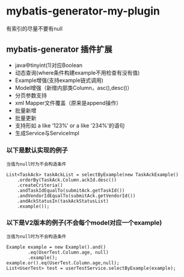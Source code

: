 # mybatis-generator-my-plugin

有索引的尽量不要有null

## mybatis-generator 插件扩展
-  java中tinyint(1)对应Boolean
-  动态查询(where条件构建example不用检查有没有值)
-  Example增强(支持example链式调用)
-  Model增强（新缯内部类Column，asc(),desc()）
-  分页参数支持
-  xml Mapper文件覆盖（原来是append操作）
-  批量新增
-  批量更新
-  支持形如 a like ‘123%’ or a like '234%'的语句
-  生成Service与ServiceImpl

### 以下是默认实现的例子

    当值为null时为不会构造条件

    List<TaskAck> taskAckList = selectByExample(new TaskAckExample()
        .orderBy(TaskAck.Column.ackId.desc())
        .createCriteria()
        .andTaskIdEqualTo(submitAck.getTaskId())
        .andVendorIdEqualTo(submitAck.getVendorId())
        .andAckStatusIn(taskAckStatusList)
        .example());

### 以下是V2版本的例子(不会每个model对应一个example)

    当值为null时为不会构造条件
    
    Example example = new Example().and()
            .eq(UserTest.Column.age, null)
            .example();
    example.or().eq(UserTest.Column.age,null);
    List<UserTest> test = userTestService.selectByExample(example);
    
    

